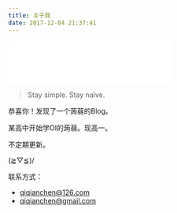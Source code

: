```yaml
---
title: 关于我
date: 2017-12-04 21:37:41
---
```


<iframe frameborder="no" border="0" marginwidth="0" marginheight="0" width=330 height=86 src="//music.163.com/outchain/player?type=2&id=429460239&auto=0&height=66"></iframe>

> Stay simple. Stay naïve.

恭喜你！发现了一个蒟蒻的Blog。

某高中开始学OI的蒟蒻。现高一。

不定期更新。

\(≧▽≦)/

联系方式：
+  qiqianchen@126.com
+  qiqianchen@gmail.com

